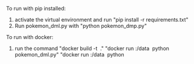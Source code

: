 To run with pip installed:
1. activate the virtual environment and run
    "pip install -r requirements.txt"
2. Run pokemon_dml.py with
    "python pokemon_dmp.py"

To run with docker:
1. run the command
    "docker build -t <image name> ."
    "docker run <volume name>:/data <image name> python pokemon_dml.py"
    "docker run <volume name>:/data <image name> python <script>"

WIP: There is no main function yet. Pokemon sets are still being constructed.
Current sets progress: 42/292